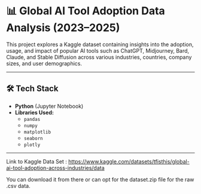 # 📊 Global AI Tool Adoption Data Analysis (2023–2025)

This project explores a Kaggle dataset containing insights into the adoption, usage, and impact of popular AI tools such as ChatGPT, Midjourney, Bard, Claude, and Stable Diffusion across various industries, countries, company sizes, and user demographics.

---

## 🛠️ Tech Stack

- **Python** (Jupyter Notebook)
- **Libraries Used:**
  - `pandas`
  -  `numpy`
  - `matplotlib`
  - `seaborn`
  -  `plotly`

---

Link to Kaggle Data Set : https://www.kaggle.com/datasets/tfisthis/global-ai-tool-adoption-across-industries/data

You can download it from there or can opt for the dataset.zip file for the raw .csv data.
